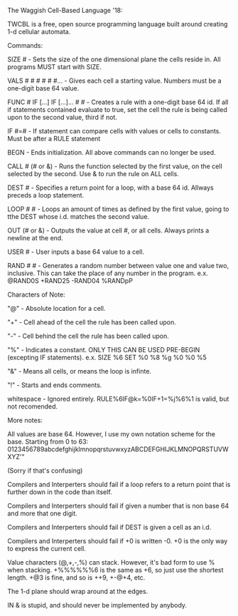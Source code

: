 The Waggish Cell-Based Language '18:

TWCBL is a free, open source programming language built around creating 1-d cellular automata.

Commands:

SIZE #                            -  Sets the size of the one dimensional plane the cells reside in. All programs MUST start with SIZE.

VALS # # # # # #...               -  Gives each cell a starting value. Numbers must be a one-digit base 64 value.

FUNC # IF [...] IF [...]... # #   -  Creates a rule with a one-digit base 64 id. If all if statements contained evaluate to true, set the cell the rule is being called upon to the second value, third if not.

IF #=#                            -  If statement can compare cells with values or cells to constants. Must be after a RULE statement

BEGN                              -  Ends initialization. All above commands can no longer be used.

CALL # (# or &)                   -  Runs the function selected by the first value, on the cell selected by the second. Use & to run the rule on ALL cells.

DEST #                            -  Specifies a return point for a loop, with a base 64 id. Allways preceds a loop statement.

LOOP # #                          -  Loops an amount of times as defined by the first value, going to tthe DEST whose i.d. matches the second value.

OUT (# or &)                      -  Outputs the value at cell #, or all cells. Always prints a newline at the end.

USER #                            -  User inputs a base 64 value to a cell.

RAND # #                          -  Generates a random number between value one and value two, inclusive. This can take the place of any number in the  program. e.x. @RAND0S +RAND25 -RAND04 %RANDpP

Characters of Note:

"@"                               -  Absolute location for a cell.

"+"                               -  Cell ahead of the cell the rule has been called upon.

"-"                               -  Cell behind the cell the rule has been called upon.

"%"                               -  Indicates a constant. ONLY THIS CAN BE USED PRE-BEGIN (excepting IF statements). e.x. SIZE %6 SET %0 %8 %g %0 %0 %5

"&"                               -  Means all cells, or means the loop is infinte.

"!"                               -  Starts and ends comments.

whitespace                        -  Ignored entirely. RULE%6IF@k=%0IF+1=%j%6%1 is valid, but not recomended.

More notes:

All values are base 64. However, I use my own notation scheme for the base. Starting from 0 to 63: 0123456789abcdefghijklmnopqrstuvwxyzABCDEFGHIJKLMNOPQRSTUVWXYZ'"

(Sorry if that's confusing)

Compilers and Interperters should fail if a loop refers to a return point that is further down in the code than itself.

Compilers and Interperters should fail if given a number that is non base 64 and more that one digit.

Compilers and Interperters should fail if DEST is given a cell as an i.d.

Compilers and Interperters should fail if +0 is written -0. +0 is the only way to express the current cell.

Value characters (@,+,-,%) can stack. However, it's bad form to use % when stacking. +%%%%%%6 is the same as +6, so just use the shortest length. +@3 is fine, and so is ++9, +-@+4, etc.

The 1-d plane should wrap around at the edges.

IN & is stupid, and should never be implemented by anybody.
